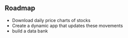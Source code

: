 ## Roadmap
* Download daily price charts of stocks
* Create a dynamic app that updates these movements
* build a data bank
